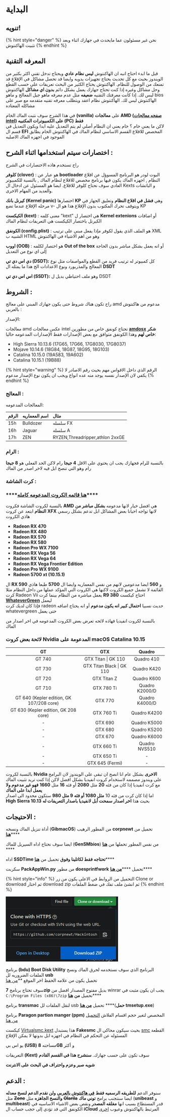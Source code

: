 # البداية

## تنويه!

{% hint style="danger" %}
نحن غير مسئولون عما مايحدث في جهازك اثناء وبعد تثبيت الهاكنتوش
{% endhint %}

## المعرفه التقنية

قبل ما ابدء احتاج انبه ان الهاكنتوش **ليس نظام عادي** ويحتاج تدخل تقني اكثر بكثير من الويندوز بحيث مع كل تحديث يحتاج تجهيزات يدويه وايضا قد تحصل مشاكل في الإقلاع قد تمنعك من الوصول للنظام. الهاكنتوش يحتاج الكثير من البحث تعريفات على حسب القطع وحل مشاكل وغيره إذا كنت تحتاج جهازك يعمل بشكل دائم **بدون اي مشاكل** الهاكنتوش ليس لك. إذا كانت معرفتك التقنيه **ضعيفه** مثل عدم معرفه ماهو جيل المعالج و ماهو bios الهاكنتوش ليس لك. الهاكنتوش نظام اعقد ويتطلب معرفه تقنيه متقدمه مع صبر على مشاكله المعتاده

في هذا الشرح سوف نثبت الماك الخام **\(vanilla\)** على **معالجات AMD \(**[**صفحه معالجات intel**](https://arhackintosh.gitbook.io/artutorial/start)**\) على الكمبيوترات المكتبيه \(PC\) فقط**  
لاكن ما يعني خام ؟ خام يعني ان النظام أصلي لم يتم التعديل عليه ابدا ويكون التعديل في قسم ال **EFI** المخصص للاقلاع القسم الاساسي لنظام الماك في الهاكنتوش الخام يطابق الموجود في اجهزه الماك الاصليه

## اختصارات سيتم استخدامها اثناء الشرح :

راح تستخدم هاذه الاختصارات في الشرح

**كلوفر \(clover\)** : هو عبار عن **bootloader** البوت لودر هو البرنامج المسوؤل عن اقلاع النظام , اجهزه الماك يكون فيها برنامج مخصص للاقلاع لنظام الماك , بالنسبة للكمبيوتر العادي سوف نحتاج كلوفر للاقلاع. ايضا هو المسئول عن ادخال ال Kexts و الباتشات والعديد من المهام الاخرى.

**كيرنل بانك \(Kernel panic\)** اختصارها **KP** وهي **فشل في اقلاع النظام** وتعليق الجهاز في مرحله الإقلاع عندما تضع v- ويتوقف تحرك المكتوب بدون الإقلاع هذا هو ال KP

**الكيكست \(kext\)** : معنى كلمه "kext" هي اختصار ل **Kernel extenions** أو اضافات الكيرنل باختصار الكيكست هي التعريفات لنظام الماك

**الكونفق \(config.plist\)** : هو الملف الذي يقول لكوفر مإذا يفعل مبني على ترتيب XML الشبيه ب HTML وهو من اهم الاشياء في الهاكنتوش

**اووب \(OOB\)** : هو اختصار لكلمه **Out of the box** أو انه يعمل بشكل مباشر بدون الحاجة إلى اي نوع من التعديل

**دي اس دي تي \(DSDT\):** كل كمبيوتر له ترتيب فريد من القطع والمواصفات مثل نوع المعالج والمذربورد ونوع الاعدادات الخ هذا ما يمثله ال **DSDT**

**اس اس دي تي \(SSDT\):** وهو ملف احتياطي بديل ل DSDT

## الشروط :

راح تكون هناك شروط حتى يكون جهازك المبني على معالج amd مدعوم من هاكنتوش بالعربي :

الإصدار:

معالجات amd عكس معالجات intel تحتاج كونفق خاص من مطورين [**amdosx**](https://github.com/AMD-OSX/AMD_Vanilla) **شكر خاص لهم** وهذا الكونفق متوافق مع بعض الإصدارات فقط الإصدارات المدعومه حاليا:

* High Sierra 10.13.6 \(17G65, 17G66, 17G8030, 17G8037\)
* Mojave 10.14.6 \(18G84, 18G87, 18G95, 18G103\)
* Catalina 10.15.0 \(19A583, 19A602\)
* Catalina 10.15.1 \(19B88\) 

{% hint style="warning" %}
الرقم الذي داخل الاقواس مهم بحيث رقم الاصادر لا يكفي لان الإصدار نفسه يوجد منه عده انواع ويجب ان يكون نوع الإصدار مدعوم
{% endhint %}

### المعالج :

المعالجات المدعومه:

| الرقم | اسم المعماريه | مثال |
| :--- | :--- | :--- |
| 15h | Bulldozer | سلسله FX |
| 16h | Jaguar | سلسله A |
| 17h | ZEN | RYZEN,Threadripper,athlon 2xxGE |

### الرام :

بالنسبة للرام فجهازك يجب ان يحتوي على الاقل **4 جيجا** رام لاكن الحد الفعلي هو **8 جيجا** رام وهو التي تنصح ابل فيه لاخر اصدر من الماك

### كرت الشاشة :

### \*\*\*\*[**هنا قائمه الكروت المدعومه كامله**](https://forum.هاكنتوش.com/threads/qa-mx-alkrut-almdyumx-fi-katlina.2/)\*\*\*\*

بالنسبة لكروت الشاشة فكروت **AMD** هي افضل خيار لانها مدعومه **بشكل مباشر من النظام** ابتعد عن كروت **XFX** لانها تواجه احيانا بعض المشاكل ابل تدعم بشكل رسمي هاذي الكروت

* **Radeon RX 470**
* **Radeon RX 480**
* **Radeon RX 570**
* **Radeon RX 580**
* **Radeon Pro WX 7100**
* **Radeon RX Vega 56**
* **Radeon RX Vega 64**
* **Radeon RX Vega Frontier Edition**
* **Radeon Pro WX 9100**
* **Radeon 5700 xt \(10.15.1\)**

ال **RX 590** و **560** ايضا مدعومين لانهم من نفس المعماريه وايضا ال **5700** طبعا هاذي القائمة لا تشمل جميع الكروت لاكنها هي الكروت التي المؤكد عملها من داخل النظام مثلا كرت Radeon Vii يعمل مباشره من النظام بينما كرت **R9 380** احتاج كيكست [**WhateverGreen**](https://github.com/acidanthera/WhateverGreen) ليعمل  
فإذا كان لديك كرت radeon حديث نسبيا **احتمال كبير انه يكون مدعوم** أو انه يحتاج اضافه whatevergreen حتى يعمل

بالنسبة لكروت انفيديا فهاذه لائحه تعرض بعض الكروت المدعومه في اخر اصدار من الماك

### لائحة بعض كروت Nvidia المدعومة على macOS Catalina 10.15

| **GT** | **GTX** | **Quadro** |
| :---: | :---: | :---: |
| GT 740 | GTX Titan \| GK 110 | Quadro 410 |
| GT 730 | GTX Titan Black \| GK 110 | Quadro K420 |
| GT 720 | GTX Titan Z | Quadro K600 |
| GT 710 | GTX 780 Ti | Quadro K2000/D |
| GT 640 \(Kepler edition, GK 107/208 core\) | GTX 770 | Quadro K4000/D |
| GT 630 \(Kepler edition, GK 208 core\) | GTX 760 Ti | Quadro K4200 |
| - | GTX 690 | Quadro K5000 |
| - | GTX 680 | Quadro K5200 |
| - | GTX 670 | Quadro K6000 |
| - | GTX 660 Ti | Quadro NVS510 |
| - | GTX 650 Ti | - |
| - | GTX 645 \(Fermi\) | - |

بالنسبة لكروت **Nvidia الاخرى** بشكل عام انا انصح ان تبقى على الويندوز لان البرامج على ويندوز مصممه لاستخدام كروت انفيديا بشكل افضل لاكن إذا كنت تريد تثبيت الماك مع كرت انفيديا إذا كان من فئه **20** مثل **2080** أو فئه **16** مثل **1660** **فهو غير مدعوم ولا يعمل ابدا على الماك**  
اما إذا كان كرت من فئه 10 **مثل 1080 أو فئه 9 مثل 980** ستكون محدود الى اصدار **High Sierra 10.13** بحيث هذا **اخر اصدار سمحت أبل لانفيديا باصدار التعريفات له**

## الاحتيجات :

أداة تنزيل الماك ونسخه \(**GibmacOS**\) من المطور الرهيب **corpnewt** تحميل من [**هنا**](https://github.com/corpnewt/gibMacOS)\*\*\*\*

ايضا سوف نحتاج اداه السيريل للماك \(**GenSMbios**\) من نفس المطور تحملها من [**هنا** ](https://github.com/corpnewt/GenSMBIOS)\*\*\*\*

اداه **SSDTime  تحتاجه فقط لكاتلينا وفوق** تحميل من [**هنا**](https://github.com/corpnewt/SSDTTime)\*\*\*\*

سكربت **PackAppWin.py** من مطور **doesprintfwork** تحميل ****[**من هنا**](https://github.com/doesprintfwork/MakeInstallmacOS)\*\*\*\*

{% hint style="info" %}
التحميل من الروابط في الاعلى يكون من زر Clone or download ثم اختار download zip ثم انشئ ملف تفك في ضغط الملفات
{% endhint %}

![&#x637;&#x631;&#x64A;&#x642;&#x647; &#x627;&#x644;&#x62A;&#x646;&#x632;&#x64A;&#x644;](.gitbook/assets/image%20%28108%29.png)

برنامج **\(bdu\) Boot Disk Utility** البرنامج الذي سوف نستخدمه لحرق الماك ونسخ الملفات الضروريه لل **usb**  
تحميل يكون من علامه الحفظ اخر الموقع _\*\*_[من هنا](http://cvad-mac.narod.ru/index/bootdiskutility_exe/0-5)

سوف تحتاج برنامج **7zip** بديل مفتوح المصدار افضل من winrar يجب ان يكون مثبت في `C:\Program Files (x86)\7zip` تحميل **من** [**هنا**](https://www.7-zip.org/)\*\*\*\*

برنامج **transmac** لنقل الملفات لل usb تحميل [**من هنا**](https://www.acutesystems.com/scrtm.htm) ****\(**حمل tmsetup.exe**\)

برنامج **Paragon partion manger \(ppm\)** المخصص لتغير حجم اقسام الفلاش [التحميل من هنا](https://www.paragon-software.com/free/pm-express/#)

كيكست [Virtualsmc.kext](https://github.com/acidanthera/VirtualSMC/releases) هذا يستبدل **Fakesmc** بحيث سيكون محاكي ال [smc](https://en.wikipedia.org/wiki/System_Management_Controller) القطعة المسئوله عن التحكم في النظام في اجهزه ابل بدونها لا يمكن الإقلاع

يو اس بي **\(USB\)** مساحته **8GB** و أكثر

التعريفات **\(Kext\)** سوف تكون على حسب جهازك. **سنشرح هذا في القسم القادم**

**شويه صبر وعزم واحتراف في البحث على الانترنت**

## الدعم :

سنوفر الدعم **للطريقه الرسميه فقط** [**في هاكنتوش بالعربي**](https://هاكنتوش.com) **ولن نقدم الدعم لنسخ معدله** مثل ~~**Zone**~~ **والنسخ الجاهزه** مثل ~~**Olarila**~~ ايضا سنتجنب برامج **توني ماك** \(**unibeast** و **multibeast**\) قدر المستطاع بسبب انها **مغلقه المصدر** ونقص بعض الاشياء الاساسيه في الكونفق التي قد تؤدي إلى حجب حساب ال **iCloud** المرتبط بالهاكنتوش وعيوب [اخرى](https://github.com/khronokernel/Tonymcx86-stance)

